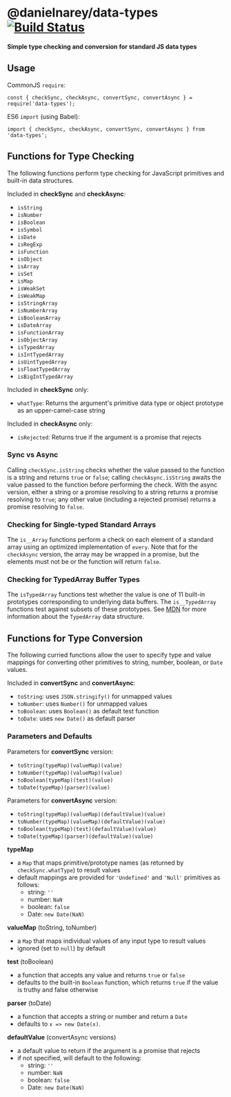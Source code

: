 # @danielnarey/data-types [![Build Status](https://travis-ci.com/danielnarey/data-types.svg?branch=master)](https://travis-ci.com/danielnarey/data-types)

**Simple type checking and conversion for standard JS data types**

## Usage

CommonJS `require`:
```
const { checkSync, checkAsync, convertSync, convertAsync } = require('data-types');
```

ES6 `import` (using Babel):
```
import { checkSync, checkAsync, convertSync, convertAsync } from 'data-types';
```

## Functions for Type Checking

The following functions perform type checking for JavaScript primitives and built-in data structures.

Included in **checkSync** and **checkAsync**:
- `isString`
- `isNumber`
- `isBoolean`
- `isSymbol`
- `isDate`
- `isRegExp`
- `isFunction`
- `isObject`
- `isArray`
- `isSet`
- `isMap`
- `isWeakSet`
- `isWeakMap`
- `isStringArray`
- `isNumberArray`
- `isBooleanArray`
- `isDateArray`
- `isFunctionArray`
- `isObjectArray`
- `isTypedArray`
- `isIntTypedArray`
- `isUintTypedArray`
- `isFloatTypedArray`
- `isBigIntTypedArray`

Included in **checkSync** only:
- `whatType`: Returns the argument's primitive data type or object prototype as an upper-camel-case string

Included in **checkAsync** only:
- `isRejected`: Returns true if the argument is a promise that rejects

### Sync vs Async

Calling `checkSync.isString` checks whether the value passed to the function is a string and returns `true` or `false`; calling `checkAsync.isString` awaits the value passed to the function before performing the check. With the async version, either a string or a promise resolving to a string returns a promise resolving to `true`; any other value (including a rejected promise) returns a promise resolving to `false`. 

### Checking for Single-typed Standard Arrays
The `is__Array` functions perform a check on each element of a standard array using an optimized implementation of `every`. Note that for the `checkAsync` version, the array may be wrapped in a promise, but the elements must not be or the function will return `false`. 

### Checking for TypedArray Buffer Types
The `isTypedArray` functions test whether the value is one of 11 built-in prototypes corresponding to underlying data buffers. The `is__TypedArray` functions test against subsets of these prototypes. See [MDN](https://developer.mozilla.org/en-US/docs/Web/JavaScript/Reference/Global_Objects/TypedArray) for more information about the `TypedArray` data structure.

## Functions for Type Conversion

The following curried functions allow the user to specify type and value mappings for converting other primitives to string, number, boolean, or `Date` values. 

Included in **convertSync** and **convertAsync**:
- `toString`: uses `JSON.stringify()` for unmapped values
- `toNumber`: uses `Number()` for unmapped values
- `toBoolean`: uses `Boolean()` as default test function
- `toDate`: uses `new Date()` as default parser

### Parameters and Defaults

Parameters for **convertSync** version:
- `toString(typeMap)(valueMap)(value)`
- `toNumber(typeMap)(valueMap)(value)`
- `toBoolean(typeMap)(test)(value)`
- `toDate(typeMap)(parser)(value)`

Parameters for **convertAsync** version:
- `toString(typeMap)(valueMap)(defaultValue)(value)`
- `toNumber(typeMap)(valueMap)(defaultValue)(value)`
- `toBoolean(typeMap)(test)(defaultValue)(value)`
- `toDate(typeMap)(parser)(defaultValue)(value)`

**typeMap**

- a `Map` that maps primitive/prototype names (as returned by `checkSync.whatType`) to result values
- default mappings are provided for `'Undefined'` and `'Null'` primitives as follows:
  + string: `''`
  + number: `NaN`
  + boolean: `false`
  + Date: `new Date(NaN)`

**valueMap** (toString, toNumber)

- a `Map` that maps individual values of any input type to result values
- ignored (set to `null`) by default

**test** (toBoolean)
- a function that accepts any value and returns `true` or `false`
- defaults to the built-in `Boolean` function, which returns `true` if the value is truthy and false otherwise

**parser** (toDate)
- a function that accepts a string or number and return a `Date`
- defaults to `x => new Date(x)`.

**defaultValue** (convertAsync versions)
- a default value to return if the argument is a promise that rejects
- if not specified, will default to the following: 
  + string: `''`
  + number: `NaN`
  + boolean: `false`
  + Date: `new Date(NaN)`
